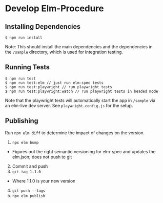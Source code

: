 # Develop Elm-Procedure

## Installing Dependencies

```
$ npm run install
```

Note: This should install the main dependencies and the
dependencies in the `/sample` directory, which is used for
integration testing.

## Running Tests

```
$ npm run test
$ npm run test:elm // just run elm-spec tests
$ npm run test:playwright // run playwright tests
$ npm run test:playwright:watch // run playwright tests in headed mode
```

Note that the playwright tests will automatically start the app in `/sample`
via an elm-live dev server. See `playwright.config.js` for the setup.

## Publishing

Run `npm elm diff` to determine the impact of changes on the version.

1. `npx elm bump`
  - Figures out the right semantic versioning for elm-spec and updates the elm.json; does not push to git
2. Commit and push
3. `git tag 1.1.0`
  - Where 1.1.0 is your new version
4. `git push --tags`
5. `npx elm publish`
